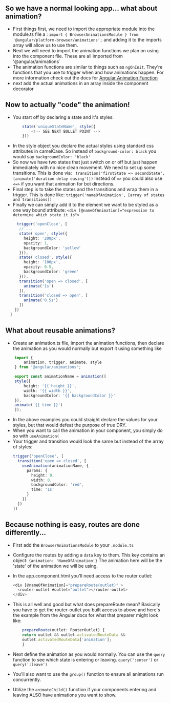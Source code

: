 ## So we have a normal looking app... what about animation?

*  First things first, we need to import the appropriate module into the module.ts file a : `import { BrowserAnimationsModule } from '@angular/platform-browser/animations';` and adding it to the imports array will allow us to use them.
* Next we will need to import the animation functions we plan on using into the component file. These are all imported from '@angular/animations`
* The animation functions are similar to things such as `ngOnInit`. They're functions that you use to trigger when and how animations happen. For more information check out the docs for [Angular Animation Function](https://angular.io/guide/animations#animations-api-summary)
* next add the actual animations in an array inside the component decorator

## Now to actually "code" the animation!
* You start off by declaring a state and it's styles: 
    ``` typescript
        state('uniqueStateName', style({
            <!-- SEE NEXT BULLET POINT -->
        }))
    ```
* In the style object you declare the actual styles using standard css attributes in camelCase. So instead of `background-color: black` you would say `backgroundColor: 'black'`
* So now we have two states that just switch on or off but just happen immediately with no nice clean movement. We need to set up some transitions. This is done via: ` transition('firstState => secondState', [animate('duration delay easing')])` Instead of `=>` you could also use `<=>` if you want that animation for bot directions.
* Final step is to take the states and the transitions and wrap them in a trigger. This is done like: `trigger('nameOfAnimation', [array of states and transitions])`
* Finally we can simply add it to the element we want to be styled as a one way bound attribute: `<div [@nameOfAnimation]="expression to determine which state it is">`
``` typescript
     trigger('openClose', [
      // ...
      state('open', style({
        height: '200px',
        opacity: 1,
        backgroundColor: 'yellow'
      })),
      state('closed', style({
        height: '100px',
        opacity: 0.5,
        backgroundColor: 'green'
      })),
      transition('open => closed', [
        animate('1s')
      ]),
      transition('closed => open', [
        animate('0.5s')
      ])
    ])
  ]
```


## What about reusable animations?
* Create an animation.ts file, import the animation functions, then declare the animation as you would normally but export it using something like 
``` typescript
    import {
        animation, trigger, animate, style
    } from '@angular/animations';

    export const animationName = animation([
    style({
        height: '{{ height }}',
        width: '{{ width }}',
        backgroundColor: '{{ backgroundColor }}'
    }),
    animate('{{ time }}')
    ]);
```
* In the above examples you could straight declare the values for your styles, but that would defeat the purpose of true DRY. 
* When you want to call the animation in your component, you simply do so with `useAnimation(`
* Your trigger and transition would look the same but instead of the array of styles: 
    ``` typescript
    trigger('openClose', [
      transition('open => closed', [
        useAnimation(animationName, {
          params: {
            height: 0,
            width: 0,
            backgroundColor: 'red',
            time: '1s'
          }
        })
      ])
    ])
    ```

## Because nothing is easy, routes are done differently...
* First add the `BrowserAnimationsModule` to your `.module.ts`
* Configure the routes by adding a `data` key to them. This key contains an object: `{animation: 'NameOfAnimation'}` The animation here will be the 'state' of the animation we will be using.
* In the app.component.html you'll need access to the router outlet: 
    ``` typescript 
    <div [@nameOfAnimation]="prepareRoute(outlet)" >
      <router-outlet #outlet="outlet"></router-outlet>
    </div>
    ```
* This is all well and good but what does prepareRoute mean? Basically you have to get the router-outlet you built access to above and here's the example from the Angular docs for what that preparer might look like: 
    ``` typescript
        prepareRoute(outlet: RouterOutlet) {
        return outlet && outlet.activatedRouteData && 
        outlet.activatedRouteData['animation'];
        }
    ```

* Next define the animation as you would normally. You can use the `query` function to see which state is entering or leaving. `query(':enter')` or `query(':leave')`
* You'll also want to use the `group()` function to ensure all animations run concurrently.
* Utilize the `animateChild()` function if your components entering and leaving ALSO have animations you want to show.
